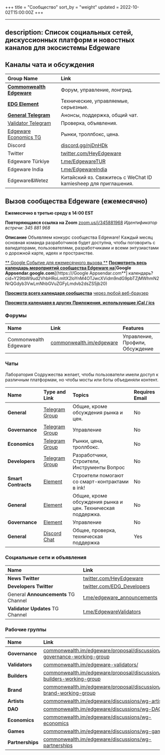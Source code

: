 +++
title = "Сообщество"
sort_by = "weight"
updated = 2022-10-02T15:00:00Z
+++

---
description:
  Список социальных сетей, дискуссионных платформ и новостных каналов для экосистемы Edgeware
---

## **Каналы чата и обсуждения**

| Group Name                                                                                                                       | Link                                                            |
|:-------------------------------------------------------------------------------------------------------------------------------- |:--------------------------------------------------------------- |
| [**Commonwealth Edgeware**](https://commonwealth.im/edgeware)                                                                    | Форум, управление, лонгрид.                                     |
| [**EDG Element**](https://matrix.to/#/!dQIXacXSBDQsPsWEYR:matrix.org?via=matrix.org&via=matrix.parity.io&via=matrix.decent.fund) | Технические, управляемые, серьезные.                            |
| [**General Telegram**](https://t.me/heyedgeware)                                                                                 | Анонсы, поддержка, общий чат.                                   |
| [Validator Telegram](https://t.me/EdgewareValidators)                                                                            | Проверка, объявления.                                           |
| [Edgeware Economics TG](https://t.me/edgewareeconomics)                                                                          | Рынки, троллбокс, цена.                                         |
| Discord                                                                                                                          | [discord.gg/njDnHDk](https://discord.gg/njDnHDk)                |
| Twitter                                                                                                                          | [twitter.com/HeyEdgeware](https://twitter.com/HeyEdgeware)      |
| Edgeware Türkiye                                                                                                                 | [t.me/EdgewareTUR](https://t.me/EdgewareTUR)                    |
| Edgeware India                                                                                                                   | [t.me/EdgewareIndia](https://t.me/EdgewareIndia)                |
| Edgeware&Wetez                                                                                                                   | Китайский яз. Свяжитесь с WeChat ID kamiesheep для приглашения. |

## **Вызов сообщества Edgeware \(ежемесячно\)**

**Ежемесячно в третью среду в 14:00 EST**

**Повторяющаяся ссылка на Zoom** [zoom.us/j/345881968](https://zoom.us/j/345881968)
_Идентификатор встречи: 345 881 968_

**Описание**
Объявляем конкурс сообщества Edgeware! Каждый месяц основная команда разработчиков будет доступна, чтобы поговорить с валидаторами, пользователями, разработчиками и всеми энтузиастами о дорожной карте, идеях и пространстве.

[** Google Событие для ежемесячного вызова **](https://calendar.google.com/event?action=TEMPLATE&tmeid=YnQzMDFxNnFibGVoZ2Z0OHJ1cjVsbW03aGNfMjAyMDAzMThUMTgwMDAwWiBjb21tb253ZWFsdGguaW1faWhiczg5MnBxdWJ2b2d0b2ltNmMxaGY3Y2tAZw&tmsrc=commonwealth.im_ihbs892pqubvogtoim6c1hf7ck%40group.calendar.google.com&scp=ALL)
[ **Посмотреть весь календарь мероприятий сообщества Edgeware на**](https://calendar.google.com/calendar?cid=Y29tbW9ud2VhbHRoLmltX2loYnM4OTJwcXVidm9ndG9pbTZjMWhmN2NrQGdyb3VwLmNhbGVuZGFyLmdvb2dscalZS5jb20)[**Google Appsendar.google.com**](https:///Google Appsendar.com**] календарь?cid=Y29tbW9ud2VhbHRoLmltX2loYnM4OTJwcXVidm9ndG9pbTZjMWhmN2NrQGdyb3VwLmNhbGVuZGFyLmdvb2dsZS5jb20)

[**Просмотр всего календаря сообщества**](https://calendar.google.com/calendar/embed?src=commonwealth.im_ihbs892pqubvogtoim6c1hf7ck%40group.calendar.google.com&ctz=America%2FDetroit) [через любой веб-браузер](https://calendar.google.com/calendar/embed?src=commonwealth.im_ihbs892pqubvogtoim6c1hf7ck%40group.calendar.google.com&ctz=America%2FDetroit)

[**Просмотр календаря в других** ](https://calendar.google.com/calendar/ical/commonwealth.im_ihbs892pqubvogtoim6c1hf7ck%40group.calendar.google.com/public/basic.ics)[**Приложения, использующие iCal / ics**](https://calendar.google.com/calendar/ical/commonwealth.im_ihbs892pqubvogtoim6c1hf7ck%40group.calendar.google.com/public/basic.ics)

### Форумы

| Name                  | Link                                                         | Features                        |
|:--------------------- |:------------------------------------------------------------ |:------------------------------- |
| Commonwealth Edgeware | [commonwealth.im/edgeware](https://commonwealth.im/edgeware) | Управление, Профили, Обсуждение |

### Чаты

Лаборатория Содружества желает, чтобы пользователи имели доступ к различным платформам, но чтобы мосты или боты объединяли контент.

| Name                | Type and Link                                                                                                               | Topics                                                      | Requires Email |
|:------------------- |:--------------------------------------------------------------------------------------------------------------------------- |:----------------------------------------------------------- |:-------------- |
| **General**         | [Telegram Group](https://t.me/heyedgeware)                                                                                  | Общие, кроме обсуждения рынка и цен.                        | No             |
| **Governance**      | [Telegram Group](https://t.me/EdgewareGWG)                                                                                  | Управление                                                  | No             |
| **Economics**       | [Telegram Group](https://t.me/edgewareeconomics)                                                                            | Рынки, цена, троллбокс.                                     | No             |
| **Developers**      | [Telegram Group](https://t.me/edg_developers)                                                                               | Разработчики, Строители, Инструменты Вопрос                 | No             |
| **Smart Contracts** | [Element](https://matrix.to/#/!tYUCYdSvSYPMjWNDDD:matrix.parity.io?via=matrix.parity.io&via=matrix.org&via=web3.foundation) | Строители помогают со смарт-контрактами в ink!              | No             |
| **General**         | [Element](https://matrix.to/#/!dQIXacXSBDQsPsWEYR:matrix.org?via=matrix.org&via=matrix.parity.io)                           | Общие, кроме обсуждения рынка и цен. Техническая поддержка. | No             |
| **Governance**      | [Element](https://matrix.to/#/!LKKkaPSDCjOusugedQ:matrix.org?via=matrix.parity.io&via=matrix.org)                           | Управление                                                  | No             |
| **General**         | [Discord Chat](https://discord.gg/Ek8y9rr)                                                                                  | Общее, проверка, техническая поддержка                      | Yes            |

### Социальные сети и объявления

| Name                                 | Link                                                                |
|:------------------------------------ |:------------------------------------------------------------------- |
| **News Twitter**                     | [twitter.com/HeyEdgeware](https://twitter.com/HeyEdgeware)          |
| **Developers Twitter**               | [twitter.com/EDG\_Developers](https://twitter.com/EDG_Developers)   |
| General **Announcements** TG Channel | [t.me/edgeware\_announcements](https://t.me/edgeware_announcements) |
| **Validator Updates** TG Channel     | [t.me/EdgewareValidators](https://t.me/EdgewareValidators)          |

### Рабочие группы

| Name             | Link                                                                                                                                                           |
|:---------------- |:-------------------------------------------------------------------------------------------------------------------------------------------------------------- |
| **Governance**   | [commonwealth.im/edgeware/proposal/discussion/370-governance-working-group](https://commonwealth.im/edgeware/proposal/discussion/370-governance-working-group) |
| **Validators**   | [commonwealth.im/edgeware-validators/](https://commonwealth.im/edgeware-validators/)                                                                           |
| **Builders**     | [commonwealth.im/edgeware/proposal/discussion/371-builders-working-group](https://commonwealth.im/edgeware/proposal/discussion/371-builders-working-group)     |
| **Brand**        | [commonwealth.im/edgeware/proposal/discussion/372-brand-working-group](https://commonwealth.im/edgeware/proposal/discussion/372-brand-working-group)           |
| **Artists**      | [commonwealth.im/edgeware/discussions/wg-artists](https://commonwealth.im/edgeware/discussions/wg-artists)                                                     |
| **DAO**          | [commonwealth.im/edgeware/discussions/wg-DAOs](https://commonwealth.im/edgeware/discussions/wg-DAOs)                                                           |
| **Economics**    | [commonwealth.im/edgeware/discussions/wg-economics](https://commonwealth.im/edgeware/discussions/wg-economics)                                                 |
| **Games**        | [commonwealth.im/edgeware/discussions/wg-games](https://commonwealth.im/edgeware/discussions/wg-games)                                                         |
| **Partnerships** | [commonwealth.im/edgeware/discussions/wg-partnerships](https://commonwealth.im/edgeware/discussions/wg-partnerships)                                           |
